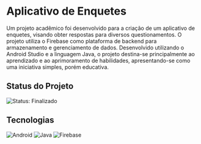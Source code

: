 # Aplicativo de Enquetes

Um projeto acadêmico foi desenvolvido para a criação de um aplicativo de enquetes, visando obter respostas para diversos questionamentos. 
O projeto utiliza o Firebase como plataforma de backend para armazenamento e gerenciamento de dados. Desenvolvido utilizando o Android Studio e a linguagem Java, o projeto destina-se principalmente ao aprendizado e ao aprimoramento de habilidades, apresentando-se como uma iniciativa simples, porém educativa.

## Status do Projeto
  <div>
    <img src="https://img.shields.io/badge/Status-%20Finalizado-gren" alt="Status: Finalizado">
  </div>

## Tecnologias 
<div>
<img src="https://img.shields.io/badge/Android-3DDC84?style=for-the-badge&logo=android&logoColor=white" alt="Android">
<img src="https://img.shields.io/badge/Java-007396?style=for-the-badge&logo=java&logoColor=white" alt="Java">
<img src="https://img.shields.io/badge/Firebase-FFCA28?style=for-the-badge&logo=firebase&logoColor=black" alt="Firebase">
</div>

